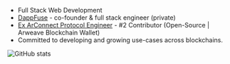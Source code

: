 - Full Stack Web Development
- <a href='https://www.dappfuse.com'>DappFuse</a> - co-founder & full stack engineer (private)
- <a href='https://github.com/arconnectio/ArConnect/graphs/contributors'>Ex ArConnect Protocol Engineer</a> - #2 Contributor (Open-Source | Arweave Blockchain Wallet)
- Committed to developing and growing use-cases across blockchains.


![GitHub stats](https://github-readme-stats.vercel.app/api?username=elehmandevelopment&theme=shadow_blue&show_icons=true)

